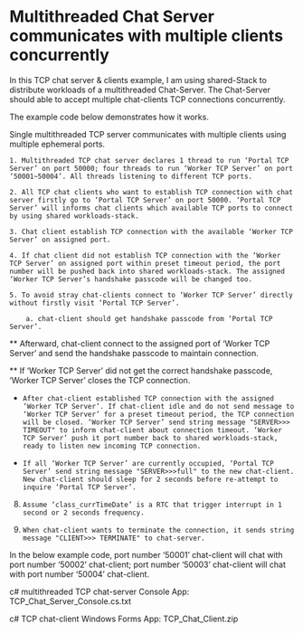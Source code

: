 # Multithreaded Chat Server communicates with multiple clients concurrently
 In this TCP chat server & clients example, I am using shared-Stack to distribute workloads of a multithreaded Chat-Server. The Chat-Server should able to accept multiple chat-clients TCP connections concurrently.
 
 The example code below demonstrates how it works.

  Single multithreaded TCP server communicates with multiple clients using multiple ephemeral ports.

	1. Multithreaded TCP chat server declares 1 thread to run ‘Portal TCP Server’ on port 50000; four threads to run ‘Worker TCP Server’ on port ‘50001~50004’. All threads listening to different TCP ports.

	2. All TCP chat clients who want to establish TCP connection with chat server firstly go to ‘Portal TCP Server’ on port 50000. ‘Portal TCP Server’ will informs chat clients which available TCP ports to connect by using shared workloads-stack.

	3. Chat client establish TCP connection with the available ‘Worker TCP Server’ on assigned port.

	4. If chat client did not establish TCP connection with the ‘Worker TCP Server’ on assigned port within preset timeout period, the port number will be pushed back into shared workloads-stack. The assigned ‘Worker TCP Server’s handshake passcode will be changed too.

	5. To avoid stray chat-clients connect to ‘Worker TCP Server’ directly without firstly visit ‘Portal TCP Server’.

		a. chat-client should get handshake passcode from ‘Portal TCP Server’.

**     Afterward, chat-client connect to the assigned port of ‘Worker TCP Server’ and send the handshake passcode to maintain connection.

**      If ‘Worker TCP Server’ did not get the correct handshake passcode, ‘Worker TCP Server’ closes the TCP connection.

*     After chat-client established TCP connection with the assigned ‘Worker TCP Server’. If chat-client idle and do not send message to ‘Worker TCP Server’ for a preset timeout period, the TCP connection will be closed. ‘Worker TCP Server’ send string message "SERVER>>> TIMEOUT" to inform chat-client about connection timeout. ‘Worker TCP Server’ push it port number back to shared workloads-stack, ready to listen new incoming TCP connection.

*     If all ‘Worker TCP Server’ are currently occupied, ‘Portal TCP Server’ send string message "SERVER>>>full" to the new chat-client. New chat-client should sleep for 2 seconds before re-attempt to inquire ‘Portal TCP Server’.

8.     Assume ‘class_currTimeDate’ is a RTC that trigger interrupt in 1 second or 2 seconds frequency.

9.     When chat-client wants to terminate the connection, it sends string message "CLIENT>>> TERMINATE" to chat-server.

In the below example code, port number ‘50001’ chat-client will chat with port number ‘50002’ chat-client; port number ‘50003’ chat-client will chat with port number ‘50004’ chat-client.

 

c# multithreaded TCP chat-server Console App:  TCP_Chat_Server_Console.cs.txt

c# TCP chat-client Windows Forms App: TCP_Chat_Client.zip 
